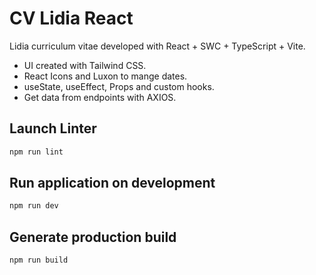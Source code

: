 # CV Lidia React

Lidia curriculum vitae developed with React + SWC + TypeScript + Vite.

- UI created with Tailwind CSS.
- React Icons and Luxon to mange dates.
- useState, useEffect, Props and custom hooks.
- Get data from endpoints with AXIOS.

## Launch Linter

```bash
npm run lint
```

## Run application on development

```bash
npm run dev
```

## Generate production build

```bash
npm run build
```
